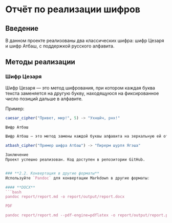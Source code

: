 # Отчёт по реализации шифров

## Введение
В данном проекте реализованы два классических шифра: шифр Цезаря и шифр Атбаш, с поддержкой русского алфавита.

## Методы реализации

### Шифр Цезаря
Шифр Цезаря — это метод шифрования, при котором каждая буква текста заменяется на другую букву, находящуюся на фиксированное число позиций дальше в алфавите.

Пример:

```julia
caesar_cipher("Привет, мир!", 5) -> "Ухншйч, рнх!"

Шифр Атбаш

Шифр Атбаш — это метод замены каждой буквы алфавита на зеркальную ей относительно центра алфавита.

atbash_cipher("Пример шифра Атбаш") -> "Пирерм шурпя Ягэша"

Заключение
Проект успешно реализован. Код доступен в репозитории GitHub.


### **2.2. Конвертация в другие форматы**
Используйте `Pandoc` для конвертации Markdown в другие форматы:

#### **DOCX**
```bash
pandoc report/report.md -o report/output/report.docx

PDF

pandoc report/report.md --pdf-engine=pdflatex -o report/output/report.pdf
